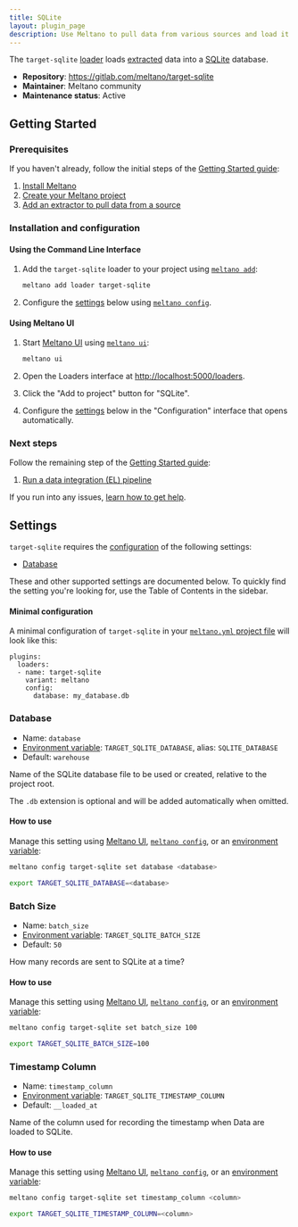 ```yaml
---
title: SQLite
layout: plugin_page
description: Use Meltano to pull data from various sources and load it into SQLite
---
```


The `target-sqlite` [loader](https://meltano.com/plugins/loaders/) loads [extracted](https://meltano.com/plugins/extractors/) data into a [SQLite](https://www.sqlite.org/) database.

- **Repository**: <https://gitlab.com/meltano/target-sqlite>
- **Maintainer**: Meltano community
- **Maintenance status**: Active

## Getting Started

### Prerequisites

If you haven't already, follow the initial steps of the [Getting Started guide](https://meltano.com/docs/getting-started.html):

1. [Install Meltano](https://meltano.com/docs/getting-started.html#install-meltano)
1. [Create your Meltano project](https://meltano.com/docs/getting-started.html#create-your-meltano-project)
1. [Add an extractor to pull data from a source](https://meltano.com/docs/getting-started.html#add-an-extractor-to-pull-data-from-a-source)

### Installation and configuration

#### Using the Command Line Interface

1. Add the `target-sqlite` loader to your project using [`meltano add`](https://meltano.com/docs/command-line-interface.html#add):

    ```bash
    meltano add loader target-sqlite
    ```

1. Configure the [settings](#settings) below using [`meltano config`](https://meltano.com/docs/command-line-interface.html#config).

#### Using Meltano UI

1. Start [Meltano UI](https://meltano.com/docs/ui.html) using [`meltano ui`](https://meltano.com/docs/command-line-interface.html#ui):

    ```bash
    meltano ui
    ```

1. Open the Loaders interface at <http://localhost:5000/loaders>.
1. Click the "Add to project" button for "SQLite".
1. Configure the [settings](#settings) below in the "Configuration" interface that opens automatically.

### Next steps

Follow the remaining step of the [Getting Started guide](https://meltano.com/docs/getting-started.html):

1. [Run a data integration (EL) pipeline](https://meltano.com/docs/getting-started.html#run-a-data-integration-el-pipeline)

If you run into any issues, [learn how to get help](https://meltano.com/docs/getting-help.html).

## Settings

`target-sqlite` requires the [configuration](https://meltano.com/docs/configuration.html) of the following settings:

- [Database](#database)

These and other supported settings are documented below.
To quickly find the setting you're looking for, use the Table of Contents in the sidebar.

#### Minimal configuration

A minimal configuration of `target-sqlite` in your [`meltano.yml` project file](https://meltano.com/docs/project.html#meltano-yml-project-file) will look like this:

```yml{5-6}
plugins:
  loaders:
  - name: target-sqlite
    variant: meltano
    config:
      database: my_database.db
```

### Database

- Name: `database`
- [Environment variable](https://meltano.com/docs/configuration.html#configuring-settings): `TARGET_SQLITE_DATABASE`, alias: `SQLITE_DATABASE`
- Default: `warehouse`

Name of the SQLite database file to be used or created, relative to the project root.

The `.db` extension is optional and will be added automatically when omitted.

#### How to use

Manage this setting using [Meltano UI](#using-meltano-ui), [`meltano config`](https://meltano.com/docs/command-line-interface.html#config), or an [environment variable](https://meltano.com/docs/configuration.html#configuring-settings):

```bash
meltano config target-sqlite set database <database>

export TARGET_SQLITE_DATABASE=<database>
```

### Batch Size

- Name: `batch_size`
- [Environment variable](https://meltano.com/docs/configuration.html#configuring-settings): `TARGET_SQLITE_BATCH_SIZE`
- Default: `50`

How many records are sent to SQLite at a time?

#### How to use

Manage this setting using [Meltano UI](#using-meltano-ui), [`meltano config`](https://meltano.com/docs/command-line-interface.html#config), or an [environment variable](https://meltano.com/docs/configuration.html#configuring-settings):

```bash
meltano config target-sqlite set batch_size 100

export TARGET_SQLITE_BATCH_SIZE=100
```

### Timestamp Column

- Name: `timestamp_column`
- [Environment variable](https://meltano.com/docs/configuration.html#configuring-settings): `TARGET_SQLITE_TIMESTAMP_COLUMN`
- Default: `__loaded_at`

Name of the column used for recording the timestamp when Data are loaded to SQLite.

#### How to use

Manage this setting using [Meltano UI](#using-meltano-ui), [`meltano config`](https://meltano.com/docs/command-line-interface.html#config), or an [environment variable](https://meltano.com/docs/configuration.html#configuring-settings):

```bash
meltano config target-sqlite set timestamp_column <column>

export TARGET_SQLITE_TIMESTAMP_COLUMN=<column>
```
